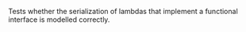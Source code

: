 [//]: # (MAIN: serlam.DoSerialization)
Tests whether the serialization of lambdas that implement a functional interface is modelled correctly.
